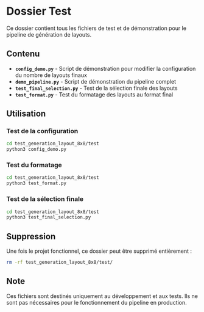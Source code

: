 # Dossier Test

Ce dossier contient tous les fichiers de test et de démonstration pour le pipeline de génération de layouts.

## Contenu

- **`config_demo.py`** - Script de démonstration pour modifier la configuration du nombre de layouts finaux
- **`demo_pipeline.py`** - Script de démonstration du pipeline complet
- **`test_final_selection.py`** - Test de la sélection finale des layouts
- **`test_format.py`** - Test du formatage des layouts au format final

## Utilisation

### Test de la configuration
```bash
cd test_generation_layout_8x8/test
python3 config_demo.py
```

### Test du formatage
```bash
cd test_generation_layout_8x8/test
python3 test_format.py
```

### Test de la sélection finale
```bash
cd test_generation_layout_8x8/test
python3 test_final_selection.py
```

## Suppression

Une fois le projet fonctionnel, ce dossier peut être supprimé entièrement :
```bash
rm -rf test_generation_layout_8x8/test/
```

## Note

Ces fichiers sont destinés uniquement au développement et aux tests. Ils ne sont pas nécessaires pour le fonctionnement du pipeline en production.
